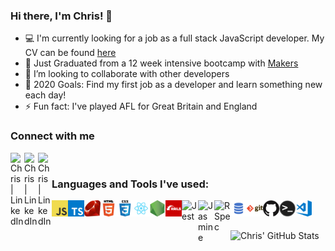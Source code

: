 ### Hi there, I'm Chris! 👋

- 💻  I'm currently looking for a job as a full stack JavaScript developer. My CV can be found [here](https://github.com/ChrisCooney05/CV)
- 📖  Just Graduated from a 12 week intensive bootcamp with [Makers](https://makers.tech/about-us/)
- 👯  I’m looking to collaborate with other developers
- 🥅  2020 Goals: Find my first job as a developer and learn something new each day!
- ⚡  Fun fact: I've played AFL for Great Britain and England
  <br/>

### Connect with me

[<img align="left" alt="Chris | LinkedIn" width="22px" src="https://cdn.jsdelivr.net/npm/simple-icons@v3/icons/linkedin.svg" target='_blank'/>](https://www.linkedin.com/in/chris-cooney-003028160/)
[<img align="left" alt="Chris | LinkedIn" width="22px" src="https://cdn.jsdelivr.net/npm/simple-icons@v3/icons/gmail.svg" />](mailto:chris.cooney05@hotmail.co.uk)
[<img align="left" alt="Chris | LinkedIn" width="22px" src="https://cdn.jsdelivr.net/npm/simple-icons@3.5.0/icons/googlechrome.svg" />](https://chriscooney.netlify.app/)
<br/>

### Languages and Tools I've used:

<img align="left" alt="JavaScript" width="26px" src="https://raw.githubusercontent.com/github/explore/80688e429a7d4ef2fca1e82350fe8e3517d3494d/topics/javascript/javascript.png" />
<img align="left" alt="TypeScript" width="26px" src="https://raw.githubusercontent.com/github/explore/80688e429a7d4ef2fca1e82350fe8e3517d3494d/topics/typescript/typescript.png" />
<img align="left" alt="Ruby" width="26px" src="https://raw.githubusercontent.com/github/explore/80688e429a7d4ef2fca1e82350fe8e3517d3494d/topics/ruby/ruby.png" />
<img align="left" alt="HTML5" width="26px" src="https://raw.githubusercontent.com/github/explore/80688e429a7d4ef2fca1e82350fe8e3517d3494d/topics/html/html.png" />
<img align="left" alt="CSS3" width="26px" src="https://raw.githubusercontent.com/github/explore/80688e429a7d4ef2fca1e82350fe8e3517d3494d/topics/css/css.png" />
<img align="left" alt="React" width="26px" src="https://raw.githubusercontent.com/github/explore/80688e429a7d4ef2fca1e82350fe8e3517d3494d/topics/react/react.png" />
<img align="left" alt="Node.js" width="26px" src="https://raw.githubusercontent.com/github/explore/80688e429a7d4ef2fca1e82350fe8e3517d3494d/topics/nodejs/nodejs.png" />
<img align="left" alt="Rails" width="26px" src="https://raw.githubusercontent.com/github/explore/80688e429a7d4ef2fca1e82350fe8e3517d3494d/topics/rails/rails.png" />
<img align="left" alt="Jest" width="26px" src="https://www.steadylearner.com/static/images//code/Jest_from_the_website.png" />
<img align="left" alt="Jasmine" width="26px" src="https://i.imgur.com/NPme51t.png" />
<img align="left" alt="RSpec" width="26px" src="https://dmlaziuk.github.io/images/rspec.png" />
<img align="left" alt="SQL" width="26px" src="https://raw.githubusercontent.com/github/explore/80688e429a7d4ef2fca1e82350fe8e3517d3494d/topics/sql/sql.png" />
<img align="left" alt="Git" width="26px" src="https://raw.githubusercontent.com/github/explore/80688e429a7d4ef2fca1e82350fe8e3517d3494d/topics/git/git.png" />
<img align="left" alt="GitHub" width="26px" src="https://raw.githubusercontent.com/github/explore/78df643247d429f6cc873026c0622819ad797942/topics/github/github.png" />
<img align="left" alt="Terminal" width="26px" src="https://raw.githubusercontent.com/github/explore/80688e429a7d4ef2fca1e82350fe8e3517d3494d/topics/terminal/terminal.png" />
<img align="left" alt="Visual Studio Code" width="26px" src="https://raw.githubusercontent.com/github/explore/80688e429a7d4ef2fca1e82350fe8e3517d3494d/topics/visual-studio-code/visual-studio-code.png" />
<br/>
<br/>

![Chris' GitHub Stats](https://github-readme-stats.vercel.app/api?username=ChrisCooney05&count_private=true&theme=vue)
